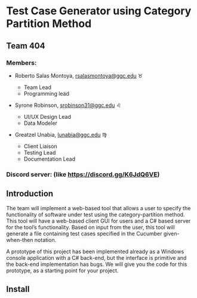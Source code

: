 # Test Case Generator using Category Partition Method

## Team 404

### Members:

* Roberto Salas Montoya, rsalasmontoya@ggc.edu :taurus:
  * Team Lead
  * Programming lead
  
  
* Syrone Robinson, srobinson31@ggc.edu :leo:
  * UI/UX Design Lead
  * Data Modeler


* Greatzel Unabia, lunabia@ggc.edu :virgo:
  * Client Liaison
  * Testing Lead
  * Documentation Lead
  
  
### Discord server: (like https://discord.gg/K6JdQ6VE)

## Introduction
The team will implement a web-based tool that allows a user to specify the functionality of software under test using the category-partition method. This tool will have a web-based client GUI for users and a C# based server for the tool’s functionality. Based on input from the user, this tool will generate a file containing test cases specified in the Cucumber given-when-then notation.

A prototype of this project has been implemented already as a Windows console application with a C# back-end, but the interface is primitive and the back-end implementation has bugs. We will give you the code for this prototype, as a starting point for your project.

## Install
